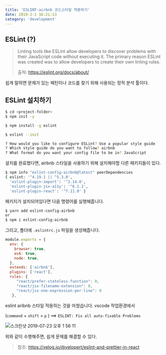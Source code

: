 ```yaml
---
title: 'ESLINT-airbnb 코드스타일 적용하기'
date: 2019-2-1 16:21:13
category: 'development'
---
```




## ESLint (?)

> Linting tools like ESLint allow developers to discover problems with their JavaScript code without executing it. The primary reason ESLint was created was to allow developers to create their own linting rules.
>
> 출처: <https://eslint.org/docs/about/>

쉽게 말하면 문제가 있는 패턴이나 코드를 찾기 위해 사용되는 정적 분석 툴이다. 



## ESLint 설치하기

```bash
$ cd <project-folder>
$ npm init -y

$ npm install -g eslint
```

```bash
$ eslint --init

? How would you like to configure ESLint? Use a popular style guide
? Which style guide do you want to follow? airbnb
? What format do you want your config file to be in? JavaScript
```



설치를 완료했다면, airbnb 스타일을 사용하기 위해 설치해야할 다른 패키지들이 있다.

```bash
$ npm info "eslint-config-airbnb@latest" peerDependencies
{ eslint: '^4.19.1 || ^5.3.0',
  'eslint-plugin-import': '^2.14.0',
  'eslint-plugin-jsx-a11y': '^6.1.1',
  'eslint-plugin-react': '^7.11.0' }
```



패키지가 설치되어있다면 다음 명령어를 실행해줍니다.

```bash
$ yarn add eslint-config-airbnb
or
$ npm i eslint-config-airbnb
```



그리고, 폴더에 `.eslintrc.js` 파일을 생성해줍니다.

```js
module.exports = {
  env: {
    browser: true,
    es6: true,
    node: true,
  },
  extends: ['airbnb'],
  plugins: ['react'],
  rules: {
     "react/prefer-stateless-function": 0,
     "react/jsx-filename-extension": 0,
     "react/jsx-one-expression-per-line": 0
   },
```



eslint aribnb 스타일 적용하는 것을 마쳤습니다. vscode 작업환경에서 

(`command` + `shift` + `p` ) ==> `ESLINT: Fix all auto-fixable Problems` 

![스크린샷 2019-07-23 오후 1 56 11](https://user-images.githubusercontent.com/36187948/61683926-6aaa9b00-ad52-11e9-8305-341c99484394.png)

위와 같이 수행해주면, 쉽게 문제를 해결할 수 있다.



> 참조: <https://velog.io/@velopert/eslint-and-prettier-in-react>